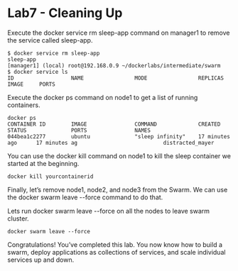 # Lab7 - Cleaning Up

Execute the docker service rm sleep-app command on manager1 to remove the service called sleep-app.

```
$ docker service rm sleep-app
sleep-app
[manager1] (local) root@192.168.0.9 ~/dockerlabs/intermediate/swarm
$ docker service ls
ID                  NAME                MODE                REPLICAS            IMAGE     PORTS
```

Execute the docker ps command on node1 to get a list of running containers.

```
docker ps
CONTAINER ID        IMAGE               COMMAND             CREATED             STATUS              PORTS               NAMES
044bea1c2277        ubuntu              "sleep infinity"    17 minutes ago      17 minutes ag                           distracted_mayer
```


You can use the docker kill <CONTAINER ID> command on node1 to kill the sleep container we started at the beginning.

```
docker kill yourcontainerid
```

Finally, let’s remove node1, node2, and node3 from the Swarm. We can use the docker swarm leave --force command to do that.

Lets run docker swarm leave --force on all the nodes to leave swarm cluster.

```
docker swarm leave --force
```

Congratulations! You’ve completed this lab. You now know how to build a swarm, deploy applications as collections of services, and scale individual services up and down.



